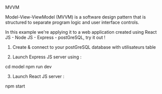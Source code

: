 MVVM

Model-View-ViewModel (MVVM) is a software design pattern that is structured to separate program logic and user interface controls.

In this example we're applying it to a web application created using React JS - Node JS - Express - postGreSQL, try it out !

1. Create & connect to your postGreSQL database with utilisateurs table

2. Launch Express JS server using :

cd model
npm run dev

3. Launch React JS server :

npm start
